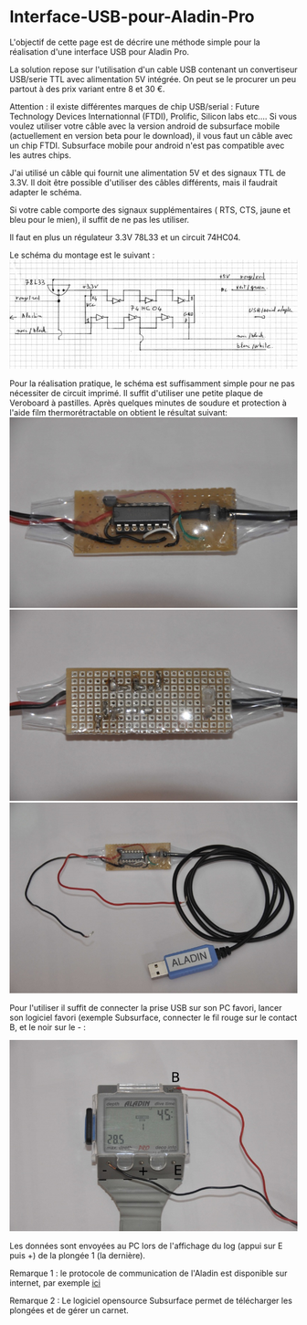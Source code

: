 # Interface-USB-pour-Aladin-Pro
L'objectif de cette page est de décrire une méthode simple pour la réalisation d'une interface USB pour Aladin Pro. 

La solution repose sur l'utilisation d'un cable USB contenant un convertiseur USB/serie TTL avec alimentation 5V intégrée. On peut se le procurer un peu partout à des prix variant entre 8 et 30 €.

Attention : il existe différentes marques de chip USB/serial : Future Technology Devices Internationnal (FTDI), Prolific, Silicon labs etc.... Si vous voulez utiliser votre câble avec la version android de subsurface mobile (actuellement en version beta pour le download), il vous faut un câble avec un chip FTDI. Subsurface mobile pour android n'est pas compatible avec les autres chips.

J'ai utilisé un câble qui fournit une alimentation 5V et des signaux TTL de 3.3V. Il doit être possible d'utiliser des câbles différents, mais il faudrait adapter le schéma.

Si votre cable comporte des signaux supplémentaires ( RTS, CTS, jaune et bleu pour le mien), il suffit de ne pas les utiliser.

Il faut en plus un régulateur 3.3V 78L33 et un circuit 74HC04.

Le schéma du montage est le suivant : 
![Schéma](images/800px-AladinInterfaceSchematic.png)

Pour la réalisation pratique, le schéma est suffisamment simple pour ne pas nécessiter de circuit imprimé. Il suffit d'utiliser une petite plaque de Veroboard à pastilles. Après quelques minutes de soudure et protection à l'aide film thermorétractable on obtient le résultat suivant: 
![AladinInterface1](images/Fichier_AladinInterface1.jpg)
![AladinInterface2](images/Fichier_AladinInterface2.jpg)
![AladinInterface3](images/Fichier_AladinInterface3.jpg)

Pour l'utiliser il suffit de connecter la prise USB sur son PC favori, lancer son logiciel favori (exemple Subsurface, connecter le fil rouge sur le contact B, et le noir sur le - :

![AladinInterface4](images/Fichier_AladinInterface4.jpg)

Les données sont envoyées au PC lors de l'affichage du log (appui sur E puis +) de la plongée 1 (la dernière).


Remarque 1 : le protocole de communication de l'Aladin est disponible sur internet, par exemple [ici](http://dive.hemnet.com.au/projects/gizmo/Aladin%20Info%202-1.htm)

Remarque 2 : Le logiciel opensource Subsurface permet de télécharger les plongées et de gérer un carnet.
